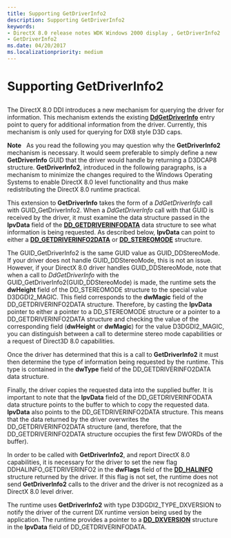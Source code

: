 ```yaml
---
title: Supporting GetDriverInfo2
description: Supporting GetDriverInfo2
keywords:
- DirectX 8.0 release notes WDK Windows 2000 display , GetDriverInfo2
- GetDriverInfo2
ms.date: 04/20/2017
ms.localizationpriority: medium
---
```


# Supporting GetDriverInfo2


## <span id="ddk_supporting_getdriverinfo2_gg"></span><span id="DDK_SUPPORTING_GETDRIVERINFO2_GG"></span>


The DirectX 8.0 DDI introduces a new mechanism for querying the driver for information. This mechanism extends the existing [**DdGetDriverInfo**](/windows/win32/api/ddrawint/nc-ddrawint-pdd_getdriverinfo) entry point to query for additional information from the driver. Currently, this mechanism is only used for querying for DX8 style D3D caps.

**Note**   As you read the following you may question why the **GetDriverInfo2** mechanism is necessary. It would seem preferable to simply define a new **GetDriverInfo** GUID that the driver would handle by returning a D3DCAP8 structure. **GetDriverInfo2**, introduced in the following paragraphs, is a mechanism to minimize the changes required to the Windows Operating Systems to enable DirectX 8.0 level functionality and thus make redistributing the DirectX 8.0 runtime practical.

 

This extension to **GetDriverInfo** takes the form of a *DdGetDriverInfo* call with GUID\_GetDriverInfo2. When a *DdGetDriverInfo* call with that GUID is received by the driver, it must examine the data structure passed in the **lpvData** field of the [**DD\_GETDRIVERINFODATA**](/windows/win32/api/ddrawint/ns-ddrawint-dd_getdriverinfodata) data structure to see what information is being requested. As described below, **lpvData** can point to either a [**DD\_GETDRIVERINFO2DATA**](/windows-hardware/drivers/ddi/d3dhal/ns-d3dhal-_dd_getdriverinfo2data) or [**DD\_STEREOMODE**](/windows/win32/api/ddrawint/ns-ddrawint-dd_stereomode) structure.

The GUID\_GetDriverInfo2 is the same GUID value as GUID\_DDStereoMode. If your driver does not handle GUID\_DDStereoMode, this is not an issue. However, if your DirectX 8.0 driver handles GUID\_DDStereoMode, note that when a call to *DdGetDriverInfo* with the GUID\_GetDriverInfo2(GUID\_DDStereoMode) is made, the runtime sets the **dwHeight** field of the DD\_STEREOMODE structure to the special value D3DGDI2\_MAGIC. This field corresponds to the **dwMagic** field of the DD\_GETDRIVERINFO2DATA structure. Therefore, by casting the **lpvData** pointer to either a pointer to a DD\_STEREOMODE structure or a pointer to a DD\_GETDRIVERINFO2DATA structure and checking the value of the corresponding field (**dwHeight** or **dwMagic**) for the value D3DGDI2\_MAGIC, you can distinguish between a call to determine stereo mode capabilities or a request of Direct3D 8.0 capabilities.

Once the driver has determined that this is a call to **GetDriverInfo2** it must then determine the type of information being requested by the runtime. This type is contained in the **dwType** field of the DD\_GETDRIVERINFO2DATA data structure.

Finally, the driver copies the requested data into the supplied buffer. It is important to note that the **lpvData** field of the DD\_GETDRIVERINFODATA data structure points to the buffer to which to copy the requested data. **lpvData** also points to the DD\_GETDRIVERINFO2DATA structure. This means that the data returned by the driver overwrites the DD\_GETDRIVERINFO2DATA structure (and, therefore, that the DD\_GETDRIVERINFO2DATA structure occupies the first few DWORDs of the buffer).

In order to be called with **GetDriverInfo2**, and report DirectX 8.0 capabilities, it is necessary for the driver to set the new flag DDHALINFO\_GETDRIVERINFO2 in the **dwFlags** field of the [**DD\_HALINFO**](/windows/win32/api/ddrawint/ns-ddrawint-dd_halinfo) structure returned by the driver. If this flag is not set, the runtime does not send **GetDriverInfo2** calls to the driver and the driver is not recognized as a DirectX 8.0 level driver.

The runtime uses **GetDriverInfo2** with type D3DGDI2\_TYPE\_DXVERSION to notify the driver of the current DX runtime version being used by the application. The runtime provides a pointer to a [**DD\_DXVERSION**](/windows-hardware/drivers/ddi/d3dhal/ns-d3dhal-_dd_dxversion) structure in the **lpvData** field of DD\_GETDRIVERINFODATA.

 

